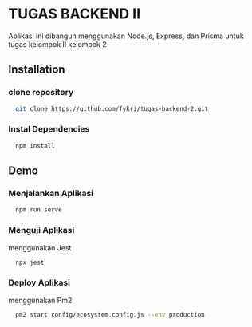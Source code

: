 
# TUGAS BACKEND II 
Aplikasi ini dibangun menggunakan Node.js, Express, dan Prisma untuk tugas kelompok II kelompok 2


## Installation

### clone repository

```bash
  git clone https://github.com/fykri/tugas-backend-2.git
```
    
### Instal Dependencies

```bash
  npm install
```
    
## Demo



### Menjalankan Aplikasi


```bash
  npm run serve
```


### Menguji Aplikasi
menggunakan Jest

```bash
  npx jest
```


### Deploy Aplikasi
menggunakan Pm2


```bash
  pm2 start config/ecosystem.config.js --env production
```
